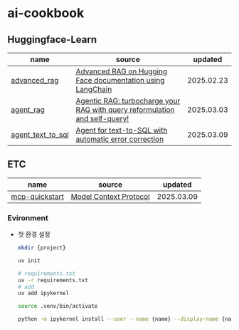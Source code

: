 # ai-cookbook

## Huggingface-Learn
| name | source | updated |
|------|------|------|
| [advanced_rag](./advanced_rag/) | [Advanced RAG on Hugging Face documentation using LangChain](https://huggingface.co/learn/cookbook/advanced_rag) | 2025.02.23 |
| [agent_rag](./agent_rag/) | [Agentic RAG: turbocharge your RAG with query reformulation and self-query!](https://huggingface.co/learn/cookbook/agent_rag) | 2025.03.03 |
| [agent_text_to_sql](./agent_text_to_sql) | [Agent for text-to-SQL with automatic error correction](https://huggingface.co/learn/cookbook/agent_text_to_sql) | 2025.03.09 |


## ETC
| name | source | updated |
|------|------|------|
| [mcp-quickstart](./mcp-quickstart/) | [Model Context Protocol](https://modelcontextprotocol.io/introduction) | 2025.03.09 |


### Evironment

* 첫 환경 설정
   ```bash
   mkdir {project}

   uv init

   # requirements.txt
   uv -r requirements.txt
   # add
   uv add ipykernel

   source .venv/bin/activate

   python -m ipykernel install --user --name {name} --display-name {name}
   ```
